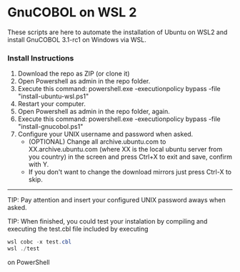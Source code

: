 # GnuCOBOL on WSL 2

These scripts are here to automate the installation of Ubuntu on WSL2 and install GnuCOBOL 3.1-rc1 on Windows via WSL.

### Install Instructions
1. Download the repo as ZIP (or clone it)
2. Open Powershell as admin in the repo folder.
3. Execute this command: powershell.exe -executionpolicy bypass -file "install-ubuntu-wsl.ps1"
4. Restart your computer.
5. Open Powershell as admin in the repo folder, again.
6. Execute this command: powershell.exe -executionpolicy bypass -file "install-gnucobol.ps1"
7. Configure your UNIX username and password when asked.
	- (OPTIONAL) Change all archive.ubuntu.com to XX.archive.ubuntu.com (where XX is the local ubuntu server from you country) in the screen and press Ctrl+X to exit and save, confirm with Y.
	- If you don't want to change the download mirrors just press Ctrl-X to skip.

---

TIP: Pay attention and insert your configured UNIX password aways when asked.

TIP: When finished, you could test your instalation by compiling and executing the test.cbl file included by executing
```PowerShell
wsl cobc -x test.cbl
wsl ./test
```
on PowerShell
